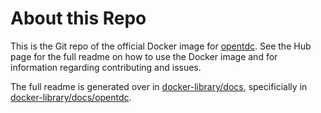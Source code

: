 # About this Repo

This is the Git repo of the official Docker image for [opentdc](https://registry.hub.docker.com/_/opentdc/). See the
Hub page for the full readme on how to use the Docker image and for information
regarding contributing and issues.

The full readme is generated over in [docker-library/docs](https://github.com/docker-library/docs),
specificially in [docker-library/docs/opentdc](https://github.com/docker-library/docs/tree/master/opentdc).
